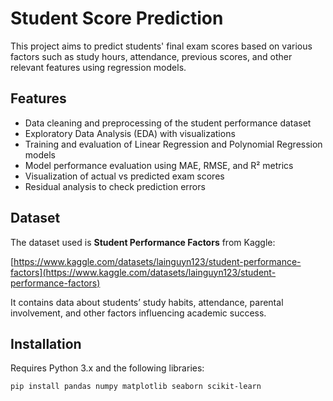 # Student Score Prediction

This project aims to predict students' final exam scores based on various factors such as study hours, attendance, previous scores, and other relevant features using regression models.

## Features

- Data cleaning and preprocessing of the student performance dataset
- Exploratory Data Analysis (EDA) with visualizations
- Training and evaluation of Linear Regression and Polynomial Regression models
- Model performance evaluation using MAE, RMSE, and R² metrics
- Visualization of actual vs predicted exam scores
- Residual analysis to check prediction errors

## Dataset

The dataset used is **Student Performance Factors** from Kaggle:

[https://www.kaggle.com/datasets/lainguyn123/student-performance-factors](https://www.kaggle.com/datasets/lainguyn123/student-performance-factors)

It contains data about students’ study habits, attendance, parental involvement, and other factors influencing academic success.

## Installation

Requires Python 3.x and the following libraries:

```bash
pip install pandas numpy matplotlib seaborn scikit-learn

